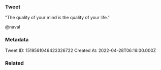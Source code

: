 ### Tweet
"The quality of your mind is the quality of your life."

@naval

### Metadata
Tweet ID: 1519561046423326722
Created At: 2022-04-28T06:16:00.000Z

### Related

